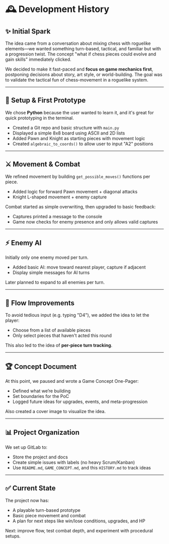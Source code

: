# 🕰️ Development History

## ✨ Initial Spark
The idea came from a conversation about mixing chess with roguelike elements—we wanted something turn-based, tactical, and familiar but with a progression twist. The concept "what if chess pieces could evolve and gain skills" immediately clicked.

We decided to make it fast-paced and **focus on game mechanics first**, postponing decisions about story, art style, or world-building. The goal was to validate the tactical fun of chess-movement in a roguelike system.

---

## 🌟 Setup & First Prototype
We chose **Python** because the user wanted to learn it, and it's great for quick prototyping in the terminal.

- Created a Git repo and basic structure with `main.py`
- Displayed a simple 8x8 board using ASCII and 2D lists
- Added Pawn and Knight as starting pieces with movement logic
- Created `algebraic_to_coords()` to allow user to input "A2" positions

---

## ⚔️ Movement & Combat
We refined movement by building `get_possible_moves()` functions per piece.

- Added logic for forward Pawn movement + diagonal attacks
- Knight L-shaped movement + enemy capture

Combat started as simple overwriting, then upgraded to basic feedback:

- Captures printed a message to the console
- Game now checks for enemy presence and only allows valid captures

---

## ⚡ Enemy AI
Initially only one enemy moved per turn.

- Added basic AI: move toward nearest player, capture if adjacent
- Display simple messages for AI turns

Later planned to expand to all enemies per turn.

---

## 🔁 Flow Improvements
To avoid tedious input (e.g. typing "D4"), we added the idea to let the player:

- Choose from a list of available pieces
- Only select pieces that haven't acted this round

This also led to the idea of **per-piece turn tracking**.

---

## 🏆 Concept Document
At this point, we paused and wrote a Game Concept One-Pager:

- Defined what we’re building
- Set boundaries for the PoC
- Logged future ideas for upgrades, events, and meta-progression

Also created a cover image to visualize the idea.

---

## 📊 Project Organization
We set up GitLab to:

- Store the project and docs
- Create simple issues with labels (no heavy Scrum/Kanban)
- Use `README.md`, `GAME_CONCEPT.md`, and this `HISTORY.md` to track ideas

---

## ✅ Current State
The project now has:

- A playable turn-based prototype
- Basic piece movement and combat
- A plan for next steps like win/lose conditions, upgrades, and HP

Next: improve flow, test combat depth, and experiment with procedural setups.